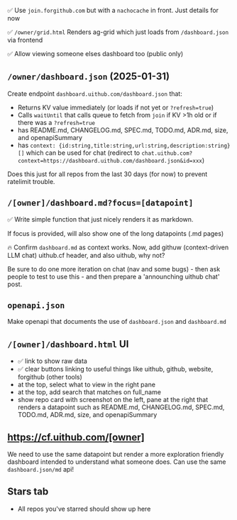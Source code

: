 ✅ Use `join.forgithub.com` but with a `nachocache` in front. Just details for now

✅ `/owner/grid.html` Renders ag-grid which just loads from `/dashboard.json` via frontend

✅ Allow viewing someone elses dashboard too (public only)

## `/owner/dashboard.json` (2025-01-31)

Create endpoint `dashboard.uithub.com/dashboard.json` that:

- Returns KV value immediately (or loads if not yet or `?refresh=true`)
- Calls `waitUntil` that calls queue to fetch from `join` if KV >1h old or if there was a `?refresh=true`
- has README.md, CHANGELOG.md, SPEC.md, TODO.md, ADR.md, size, and openapiSummary
- has `context: {id:string,title:string,url:string,description:string}[]` which can be used for chat (redirect to `chat.uithub.com?context=https://dashboard.uithub.com/dashboard.json&id=xxx`)

Does this just for all repos from the last 30 days (for now) to prevent ratelimit trouble.

## `/[owner]/dashboard.md?focus=[datapoint]`

✅ Write simple function that just nicely renders it as markdown.

If focus is provided, will also show one of the long datapoints (.md pages)

🔥 Confirm `dashboard.md` as context works. Now, add githuw (context-driven LLM chat) uithub.cf header, and also uithub, why not?

Be sure to do one more iteration on chat (nav and some bugs) - then ask people to test to use this - and then prepare a 'announching uithub chat' post.

## `openapi.json`

Make openapi that documents the use of `dashboard.json` and `dashboard.md`

## `/[owner]/dashboard.html` UI

- ✅ link to show raw data
- ✅ clear buttons linking to useful things like uithub, github, website, forgithub (other tools)
- at the top, select what to view in the right pane
- at the top, add search that matches on full_name
- show repo card with screenshot on the left, pane at the right that renders a datapoint such as README.md, CHANGELOG.md, SPEC.md, TODO.md, ADR.md, size, and openapiSummary

## https://cf.uithub.com/[owner]

We need to use the same datapoint but render a more exploration friendly dashboard intended to understand what someone does. Can use the same `dashboard.json/md` api!

## Stars tab

- All repos you've starred should show up here
